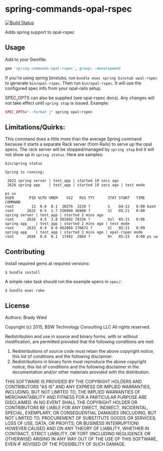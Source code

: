 # spring-commands-opal-rspec

[![Build Status](http://img.shields.io/travis/wied03/spring-commands-opal-rspec/master.svg?style=flat)](http://travis-ci.org/wied03/spring-commands-opal-rspec)

Adds spring support to opal-rspec

## Usage

Add to your Gemfile:

```ruby
gem 'spring-commands-opal-rspec', group: :development
```

If you're using spring binstubs, run `bundle exec spring binstub opal-rspec` to generate `bin/opal-rspec`. Then run `bin/opal-rspec`. It will use the configured spec info from your opal-rails setup.

SPEC_OPTS can also be supplied (see opal-rspec docs). Any changes will not take effect until `spring stop` is issued. Example:

```ruby
SPEC_OPTS="--format j" spring opal-rspec
```

## Limitations/Quirks:

This command does a little more than the average Spring command because it starts a separate Rack server (from Rails) to serve up the opal specs. The rack server will be stopped/managed by `spring stop` but it will not show up in `spring status`. Here are samples:

```
bin/spring status

Spring is running:

 2622 spring server | test_app | started 19 secs ago                             
 2626 spring app    | test_app | started 19 secs ago | test mode
```

```
ps ux
USER       PID %CPU %MEM    VSZ   RSS TTY      STAT START   TIME COMMAND
root        13  0.0  0.1  20276  3228 ?        S    04:12   0:00 bash
root      2622  0.5  1.7 326968 36900 ?        Sl   05:21   0:00 spring server | test_app | started 2 mins ago                              
root      2626  4.5  3.8 391692 78336 ?        Ssl  05:21   0:06 spring app    | test_app | started 2 mins ago | test mode                           
root      2633  6.9  8.6 462860 176672 ?       Sl   05:21   0:09 spring app    | test_app | started 2 mins ago | opal-rspec mode                       
root      2656  0.0  0.1  17492  2084 ?        R+   05:23   0:00 ps ux
```

## Contributing

Install required gems at required versions:

    $ bundle install

A simple rake task should run the example specs in `spec/`:

    $ bundle exec rake

## License

Authors: Brady Wied

Copyright (c) 2015, BSW Technology Consulting LLC
All rights reserved.

Redistribution and use in source and binary forms, with or without modification, are permitted provided that the following conditions are met:

1. Redistributions of source code must retain the above copyright notice, this list of conditions and the following disclaimer.
2. Redistributions in binary form must reproduce the above copyright notice, this list of conditions and the following disclaimer in the documentation and/or other materials provided with the distribution.

THIS SOFTWARE IS PROVIDED BY THE COPYRIGHT HOLDERS AND CONTRIBUTORS "AS IS" AND ANY EXPRESS OR IMPLIED WARRANTIES, INCLUDING, BUT NOT LIMITED TO, THE IMPLIED WARRANTIES OF MERCHANTABILITY AND FITNESS FOR A PARTICULAR PURPOSE ARE DISCLAIMED. IN NO EVENT SHALL THE COPYRIGHT HOLDER OR CONTRIBUTORS BE LIABLE FOR ANY DIRECT, INDIRECT, INCIDENTAL, SPECIAL, EXEMPLARY, OR CONSEQUENTIAL DAMAGES (INCLUDING, BUT NOT LIMITED TO, PROCUREMENT OF SUBSTITUTE GOODS OR SERVICES; LOSS OF USE, DATA, OR PROFITS; OR BUSINESS INTERRUPTION) HOWEVER CAUSED AND ON ANY THEORY OF LIABILITY, WHETHER IN CONTRACT, STRICT LIABILITY, OR TORT (INCLUDING NEGLIGENCE OR OTHERWISE) ARISING IN ANY WAY OUT OF THE USE OF THIS SOFTWARE, EVEN IF ADVISED OF THE POSSIBILITY OF SUCH DAMAGE.
